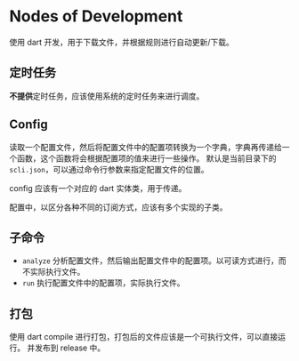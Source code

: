 # Nodes of Development

使用 dart 开发，用于下载文件，并根据规则进行自动更新/下载。

## 定时任务

**不提供**定时任务，应该使用系统的定时任务来进行调度。

## Config

读取一个配置文件，然后将配置文件中的配置项转换为一个字典，字典再传递给一个函数，这个函数将会根据配置项的值来进行一些操作。
默认是当前目录下的 `scli.json`，可以通过命令行参数来指定配置文件的位置。

config 应该有一个对应的 dart 实体类，用于传递。

配置中，以区分各种不同的订阅方式，应该有多个实现的子类。

## 子命令

- `analyze` 分析配置文件，然后输出配置文件中的配置项。以可读方式进行，而不实际执行文件。
- `run` 执行配置文件中的配置项，实际执行文件。

## 打包

使用 dart compile 进行打包，打包后的文件应该是一个可执行文件，可以直接运行。
并发布到 release 中。
